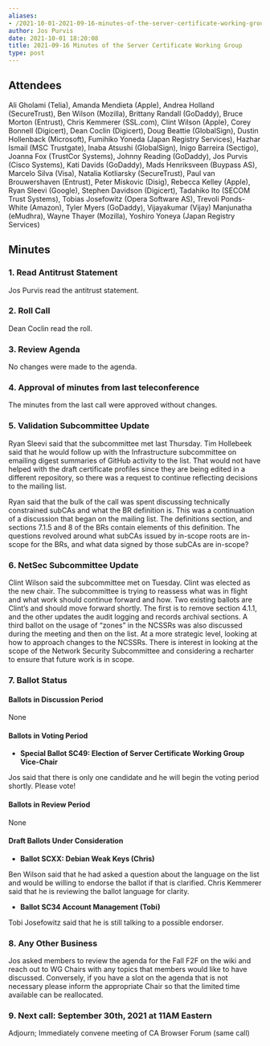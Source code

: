 ```yaml
---
aliases:
- /2021-10-01-2021-09-16-minutes-of-the-server-certificate-working-group/
author: Jos Purvis
date: 2021-10-01 18:20:08
title: 2021-09-16 Minutes of the Server Certificate Working Group
type: post
---
```


## Attendees 

Ali Gholami (Telia), Amanda Mendieta (Apple), Andrea Holland (SecureTrust), Ben Wilson (Mozilla), Brittany Randall (GoDaddy), Bruce Morton (Entrust), Chris Kemmerer (SSL.com), Clint Wilson (Apple), Corey Bonnell (Digicert), Dean Coclin (Digicert), Doug Beattie (GlobalSign), Dustin Hollenback (Microsoft), Fumihiko Yoneda (Japan Registry Services), Hazhar Ismail (MSC Trustgate), Inaba Atsushi (GlobalSign), Inigo Barreira (Sectigo), Joanna Fox (TrustCor Systems), Johnny Reading (GoDaddy), Jos Purvis (Cisco Systems), Kati Davids (GoDaddy), Mads Henriksveen (Buypass AS), Marcelo Silva (Visa), Natalia Kotliarsky (SecureTrust), Paul van Brouwershaven (Entrust), Peter Miskovic (Disig), Rebecca Kelley (Apple), Ryan Sleevi (Google), Stephen Davidson (Digicert), Tadahiko Ito (SECOM Trust Systems), Tobias Josefowitz (Opera Software AS), Trevoli Ponds-White (Amazon), Tyler Myers (GoDaddy), Vijayakumar (Vijay) Manjunatha (eMudhra), Wayne Thayer (Mozilla), Yoshiro Yoneya (Japan Registry Services)

## Minutes 

### 1. Read Antitrust Statement 

Jos Purvis read the antitrust statement.

### 2. Roll Call 

Dean Coclin read the roll.

### 3. Review Agenda 

No changes were made to the agenda.

### 4. Approval of minutes from last teleconference 

The minutes from the last call were approved without changes.

### 5. Validation Subcommittee Update 

Ryan Sleevi said that the subcommittee met last Thursday. Tim Hollebeek said that he would follow up with the Infrastructure subcommittee on emailing digest summaries of GitHub activity to the list. That would not have helped with the draft certificate profiles since they are being edited in a different repository, so there was a request to continue reflecting decisions to the mailing list.

Ryan said that the bulk of the call was spent discussing technically constrained subCAs and what the BR definition is. This was a continuation of a discussion that began on the mailing list. The definitions section, and sections 7.1.5 and 8 of the BRs contain elements of this definition. The questions revolved around what subCAs issued by in-scope roots are in-scope for the BRs, and what data signed by those subCAs are in-scope?

### 6. NetSec Subcommittee Update 

Clint Wilson said the subcommittee met on Tuesday. Clint was elected as the new chair. The subcommittee is trying to reassess what was in flight and what work should continue forward and how. Two existing ballots are Clint’s and should move forward shortly. The first is to remove section 4.1.1, and the other updates the audit logging and records archival sections. A third ballot on the usage of “zones” in the NCSSRs was also discussed during the meeting and then on the list. At a more strategic level, looking at how to approach changes to the NCSSRs. There is interest in looking at the scope of the Network Security Subcommittee and considering a recharter to ensure that future work is in scope.

### 7. Ballot Status 

#### Ballots in Discussion Period 

None

#### Ballots in Voting Period 

- **Special Ballot SC49: Election of Server Certificate Working Group Vice-Chair**

Jos said that there is only one candidate and he will begin the voting period shortly. Please vote!

#### Ballots in Review Period 

None

#### Draft Ballots Under Consideration 

- **Ballot SCXX: Debian Weak Keys (Chris)**

Ben Wilson said that he had asked a question about the language on the list and would be willing to endorse the ballot if that is clarified. Chris Kemmerer said that he is reviewing the ballot language for clarity.

- **Ballot SC34 Account Management (Tobi)**

Tobi Josefowitz said that he is still talking to a possible endorser.

### 8. Any Other Business 

Jos asked members to review the agenda for the Fall F2F on the wiki and reach out to WG Chairs with any topics that members would like to have discussed. Conversely, if you have a slot on the agenda that is not necessary please inform the appropriate Chair so that the limited time available can be reallocated.

### 9. Next call: September 30th, 2021 at 11AM Eastern 

Adjourn; Immediately convene meeting of CA Browser Forum (same call)